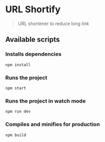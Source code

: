 # URL Shortify

> URL shortener to reduce long link

## Available scripts

### Installs dependencies
```
npm install
```

### Runs the project
```
npm start
```

### Runs the project in watch mode
```
npm run dev
```

### Compiles and minifies for production
```
npm build
```